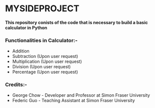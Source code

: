 # MYSIDEPROJECT

#### This repository conists of the code that is necessary to build a basic calculator in Python

### Functionalities in Calculator:-

* Addition
* Subtraction (Upon user request)
* Multiplication (Upon user request)
* Division (Upon user request)
* Percentage (Upon user request)

### Credits:-
* George Chow - Developer and Professor at Simon Fraser University
* Federic Guo - Teaching Assistant at Simon Fraser University
